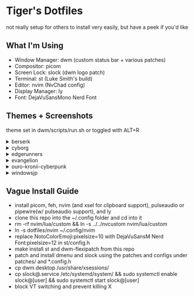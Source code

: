 # Tiger's Dotfiles
not really setup for others to install very easily, but have a peek if you'd like

## What I'm Using
- Window Manager: dwm (custom status bar + various patches)
- Compositor: picom
- Screen Lock: slock (dwm logo patch)
- Terminal: st (Luke Smith's build)
- Editor: nvim (NvChad config)
- Display Manager: ly
- Font: DejaVuSansMono Nerd Font

## Themes + Screenshots
theme set in dwm/scripts/run.sh or toggled with ALT+R
<details>
  <summary>berserk</summary>
  <img src="https://i.tigr.dev/lelkaeni.png">
  <img src="https://i.tigr.dev/lelkaauq.png">
</details>
<details>
  <summary>cyborg</summary>
  <img src="https://i.tigr.dev/lekw3iuk.png">
  <img src="https://i.tigr.dev/lekw3b0y.png">
</details>
<details>
  <summary>edgerunners</summary>
  <img src="https://i.tigr.dev/leknbszq.png">
  <img src="https://i.tigr.dev/leknb497.png">
</details>
<details>
  <summary>evangelion</summary>
  <img src="https://i.tigr.dev/lekn4vye.png">
  <img src="https://i.tigr.dev/lekn6cv2.png">
</details>
<details>
  <summary>ouro-kronii-cyberpunk</summary>
  <img src="https://i.tigr.dev/leknelyg.png">
  <img src="https://i.tigr.dev/leknfeqd.png">
</details>
<details>
  <summary>windowsjp</summary>
  <img src="https://i.tigr.dev/lelkb0r7.png">
  <img src="https://i.tigr.dev/lelkbu8s.png">
</details>


## Vague Install Guide
- install picom, feh, nvim (and xsel for clipboard support), pulseaudio or pipewire(w/ pulseaudio support), and ly
- clone this repo into the ~/.config folder and cd into it
- rm -rf nvim/lua/custom && ln -s ../../nvcustom nvim/lua/custom
- ln -s dotfiles/nvim ~/.config/nvim
- replace NotoColorEmoji:pixelsize=10 with DejaVuSansM Nerd Font:pixelsize=12 in st/config.h
- make install st and dwm-flexipatch from this repo
- patch and install dmenu and slock using the patches and configs under patches/ and *.config.h 
- cp dwm.desktop /usr/share/xsessions/
- cp slock@.service /etc/systemd/system/ && sudo systemctl enable slock@[user] && sudo systemctl start slock@[user]
- block VT switching and prevent killing X
